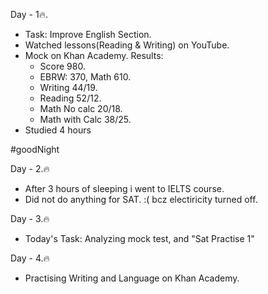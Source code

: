 Day - 1🔥.
- Task: Improve English Section.
- Watched lessons(Reading & Writing)
on YouTube.
- Mock on Khan Academy. 
Results:
  - Score 980.
  - EBRW: 370, Math 610.
  - Writing 44/19.
  - Reading 52/12.
  - Math No calc 20/18.
  - Math with Calc 38/25.
- Studied 4 hours

#goodNight

Day - 2.🔥

- After 3 hours of sleeping i went to IELTS course.
- Did not do anything for SAT. :( bcz electiricity turned off.


Day - 3.🔥

- Today's Task: Analyzing mock test, and "Sat Practise 1"

Day - 4.🔥

- Practising Writing and Language on Khan Academy.
